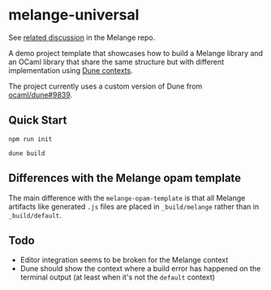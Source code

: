 # melange-universal

See [related discussion](https://github.com/melange-re/melange/discussions/694)
in the Melange repo.

A demo project template that showcases how to build a Melange library and an
OCaml library that share the same structure but with different implementation
using [Dune
contexts](https://dune.readthedocs.io/en/stable/overview.html#term-build-context).

The project currently uses a custom version of Dune from
[ocaml/dune#9839](https://github.com/ocaml/dune/pull/9839/).

## Quick Start

```shell
npm run init

dune build
```

## Differences with the Melange opam template

The main difference with the `melange-opam-template` is that all Melange
artifacts like generated `.js` files are placed in `_build/melange` rather than
in `_build/default`.

## Todo

- Editor integration seems to be broken for the Melange context
- Dune should show the context where a build error has happened on the terminal
  output (at least when it's not the `default` context)
